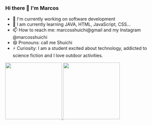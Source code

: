 ### Hi there 👋 I'm Marcos


- 🔭 I'm currently working on software development
- 🌱 I am currently learning JAVA, HTML, JavaScript, CSS...
- 📫 How to reach me: marcosshuichi@gmail and my Instagram @marcosshuichi
- 😄 Pronouns: call me Shuichi
- ⚡ Curiosity: I am a student excited about technology, addicted to science fiction and I love outdoor activities.


<div>
  <a href="https://www.instagram.com/marcosshuichi/">
    <img height="180em" src="https://github-readme-stats.vercel.app/api?username=shuichi16show_icons=true&theme=dracula&include_all_commits=true&count_private=true"/>
    <img height="180em" src="https://github-readme-starts.vercel.app/api/top-langs/?username=shuichi16layout=compact&langs_count=16&theme=dracula"/>
</div>    
  

